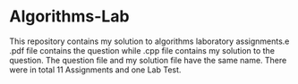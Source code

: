 # Algorithms-Lab
This repository contains my solution to algorithms laboratory assignments.e 
.pdf file contains the question while .cpp file contains my solution to the question.
The question file and my solution file have the same name.
There were in total 11 Assignments and one Lab Test.
